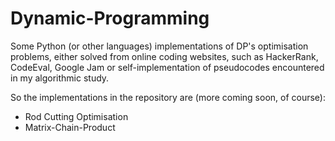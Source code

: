 # Dynamic-Programming
Some Python (or other languages) implementations of DP's optimisation problems, either solved from online coding websites,
such as HackerRank, CodeEval, Google Jam or self-implementation of pseudocodes encountered in my algorithmic study.

So the implementations in the repository are (more coming soon, of course):

- Rod Cutting Optimisation
- Matrix-Chain-Product
